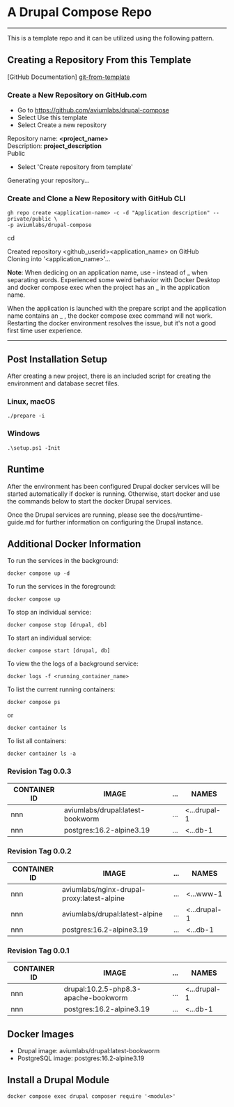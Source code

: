 # A Drupal Compose Repo


---


This is a template repo and it can be utilized using the following pattern. 


## Creating a Repository From this Template


[GitHub Documentation] [git-from-template]


### Create a New Repository on GitHub.com


- Go to https://github.com/aviumlabs/drupal-compose  
- Select Use this template  
- Select Create a new repository  


Repository name: __<project_name>__  
Description: __project_description__    
Public  


- Select 'Create repository from template'


Generating your repository...


### Create and Clone a New Repository with GitHub CLI


    gh repo create <application-name> -c -d "Application description" --private/public \
    -p aviumlabs/drupal-compose 


cd <application-name>


Created repository \<github\_userid\>\<application\_name\>  on GitHub  
Cloning into '\<application\_name\>'...  


__Note__: When dedicing on an application name, use - instead of _ when 
separating words. Experienced some weird behavior with Docker Desktop and 
docker compose exec when the project has an _ in the application name. 

When the application is launched with the prepare script and the application 
name contains an _ , the docker compose exec command will not work. Restarting 
the docker environment resolves the issue, but it's not a good first time 
user experience.

---


## Post Installation Setup 


After creating a new project, there is an included script for creating the 
environment and database secret files. 


### Linux, macOS


    ./prepare -i


### Windows


    .\setup.ps1 -Init 


## Runtime


After the environment has been configured Drupal docker services will be 
started automatically if docker is running. Otherwise, start docker and 
use the commands below to start the docker Drupal services.

Once the Drupal services are running, please see the docs/runtime-guide.md for 
further information on configuring the Drupal instance.


## Additional Docker Information 


To run the services in the background:


    docker compose up -d


To run the services in the foreground:


    docker compose up

    
To stop an individual service:


    docker compose stop [drupal, db]


To start an individual service:


    docker compose start [drupal, db]


To view the the logs of a background service:


    docker logs -f <running_container_name>


To list the current running containers:


    docker compose ps

or

    docker container ls


To list all containers:


    docker container ls -a


### Revision Tag 0.0.3


| CONTAINER ID   | IMAGE                                | ... | NAMES           |
|----------------|--------------------------------------|-----|-----------------|
| nnn            | aviumlabs/drupal:latest-bookworm     | ... | \<...drupal-1   |
| nnn            | postgres:16.2-alpine3.19             | ... | \<...db-1       |


### Revision Tag 0.0.2


| CONTAINER ID   | IMAGE                                      | ... | NAMES         |
|----------------|--------------------------------------------|-----|---------------|
| nnn            | aviumlabs/nginx-drupal-proxy:latest-alpine | ... | \<...www-1    |
| nnn            | aviumlabs/drupal:latest-alpine             | ... | \<...drupal-1 |
| nnn            | postgres:16.2-alpine3.19                   | ... | \<...db-1     |


### Revision Tag 0.0.1


| CONTAINER ID   | IMAGE                                | ... | NAMES           |
|----------------|--------------------------------------|-----|-----------------|
| nnn            | drupal:10.2.5-php8.3-apache-bookworm | ... | \<...drupal-1   |
| nnn            | postgres:16.2-alpine3.19             | ... | \<...db-1       |


## Docker Images


- Drupal image: aviumlabs/drupal:latest-bookworm
- PostgreSQL image: postgres:16.2-alpine3.19


[git-from-template]: https://docs.github.com/en/repositories/creating-and-managing-repositories/creating-a-repository-from-a-template


## Install a Drupal Module


    docker compose exec drupal composer require '<module>'
